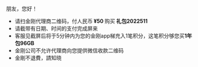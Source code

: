 朋友，您好！

- 请扫金刚代理商二维码，付人民币<strong> ¥50 </strong>购买<strong> 礼包2022511 </strong>
- 请截带有日期、时间的支付完成屏来
- 客服见截屏后将于5分钟内为您的金刚app梯充入1笔积分，这笔积分够您买<strong>1年包96GB</strong>
- 金刚公司不允许代理商向您提供微信收款二维码
- 金剛不退費，請知晓
